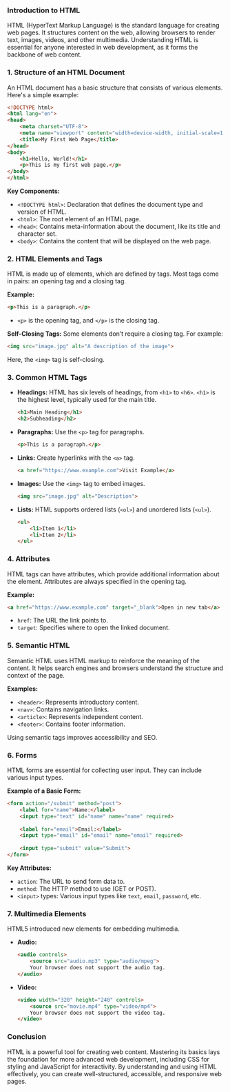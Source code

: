 
### Introduction to HTML

HTML (HyperText Markup Language) is the standard language for creating web pages. It structures content on the web, allowing browsers to render text, images, videos, and other multimedia. Understanding HTML is essential for anyone interested in web development, as it forms the backbone of web content.

### 1. Structure of an HTML Document

An HTML document has a basic structure that consists of various elements. Here's a simple example:

```html
<!DOCTYPE html>
<html lang="en">
<head>
    <meta charset="UTF-8">
    <meta name="viewport" content="width=device-width, initial-scale=1.0">
    <title>My First Web Page</title>
</head>
<body>
    <h1>Hello, World!</h1>
    <p>This is my first web page.</p>
</body>
</html>
```

**Key Components:**
- `<!DOCTYPE html>`: Declaration that defines the document type and version of HTML.
- `<html>`: The root element of an HTML page.
- `<head>`: Contains meta-information about the document, like its title and character set.
- `<body>`: Contains the content that will be displayed on the web page.

### 2. HTML Elements and Tags

HTML is made up of elements, which are defined by tags. Most tags come in pairs: an opening tag and a closing tag.

**Example:**
```html
<p>This is a paragraph.</p>
```
- `<p>` is the opening tag, and `</p>` is the closing tag.

**Self-Closing Tags:**
Some elements don’t require a closing tag. For example:
```html
<img src="image.jpg" alt="A description of the image">
```
Here, the `<img>` tag is self-closing.

### 3. Common HTML Tags

- **Headings:**
  HTML has six levels of headings, from `<h1>` to `<h6>`. `<h1>` is the highest level, typically used for the main title.
  
  ```html
  <h1>Main Heading</h1>
  <h2>Subheading</h2>
  ```

- **Paragraphs:**
  Use the `<p>` tag for paragraphs.
  
  ```html
  <p>This is a paragraph.</p>
  ```

- **Links:**
  Create hyperlinks with the `<a>` tag.
  
  ```html
  <a href="https://www.example.com">Visit Example</a>
  ```

- **Images:**
  Use the `<img>` tag to embed images.
  
  ```html
  <img src="image.jpg" alt="Description">
  ```

- **Lists:**
  HTML supports ordered lists (`<ol>`) and unordered lists (`<ul>`).
  
  ```html
  <ul>
      <li>Item 1</li>
      <li>Item 2</li>
  </ul>
  ```

### 4. Attributes

HTML tags can have attributes, which provide additional information about the element. Attributes are always specified in the opening tag.

**Example:**
```html
<a href="https://www.example.com" target="_blank">Open in new tab</a>
```
- `href`: The URL the link points to.
- `target`: Specifies where to open the linked document.

### 5. Semantic HTML

Semantic HTML uses HTML markup to reinforce the meaning of the content. It helps search engines and browsers understand the structure and context of the page.

**Examples:**
- `<header>`: Represents introductory content.
- `<nav>`: Contains navigation links.
- `<article>`: Represents independent content.
- `<footer>`: Contains footer information.

Using semantic tags improves accessibility and SEO.

### 6. Forms

HTML forms are essential for collecting user input. They can include various input types.

**Example of a Basic Form:**
```html
<form action="/submit" method="post">
    <label for="name">Name:</label>
    <input type="text" id="name" name="name" required>
    
    <label for="email">Email:</label>
    <input type="email" id="email" name="email" required>
    
    <input type="submit" value="Submit">
</form>
```

**Key Attributes:**
- `action`: The URL to send form data to.
- `method`: The HTTP method to use (GET or POST).
- `<input>` types: Various input types like `text`, `email`, `password`, etc.

### 7. Multimedia Elements

HTML5 introduced new elements for embedding multimedia.

- **Audio:**
  ```html
  <audio controls>
      <source src="audio.mp3" type="audio/mpeg">
      Your browser does not support the audio tag.
  </audio>
  ```

- **Video:**
  ```html
  <video width="320" height="240" controls>
      <source src="movie.mp4" type="video/mp4">
      Your browser does not support the video tag.
  </video>
  ```

### Conclusion

HTML is a powerful tool for creating web content. Mastering its basics lays the foundation for more advanced web development, including CSS for styling and JavaScript for interactivity. By understanding and using HTML effectively, you can create well-structured, accessible, and responsive web pages.


